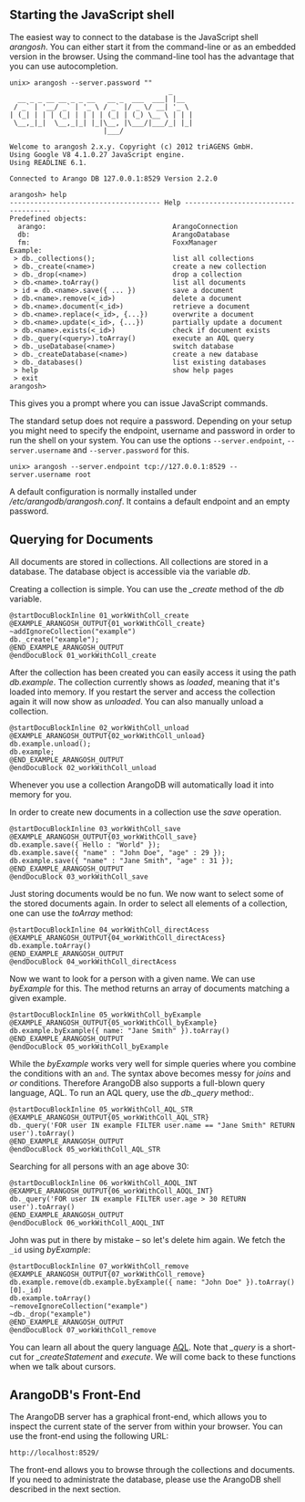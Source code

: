 Starting the JavaScript shell
-----------------------------

The easiest way to connect to the database is the JavaScript shell
_arangosh_. You can either start it from the command-line or as an
embedded version in the browser. Using the command-line tool has the
advantage that you can use autocompletion.

    unix> arangosh --server.password ""
                                           _ 
      __ _ _ __ __ _ _ __   __ _  ___  ___| |__ 
     / _` | '__/ _` | '_ \ / _` |/ _ \/ __| '_ \ 
    | (_| | | | (_| | | | | (_| | (_) \__ \ | | |
     \__,_|_|  \__,_|_| |_|\__, |\___/|___/_| |_|
                           |___/

    Welcome to arangosh 2.x.y. Copyright (c) 2012 triAGENS GmbH.
    Using Google V8 4.1.0.27 JavaScript engine.
    Using READLINE 6.1.

    Connected to Arango DB 127.0.0.1:8529 Version 2.2.0

    arangosh> help
    ------------------------------------- Help -------------------------------------
    Predefined objects:                                                 
      arango:                               ArangoConnection           
      db:                                   ArangoDatabase             
      fm:                                   FoxxManager  
    Example:                                                            
     > db._collections();                   list all collections       
     > db._create(<name>)                   create a new collection    
     > db._drop(<name>)                     drop a collection         
     > db.<name>.toArray()                  list all documents         
     > id = db.<name>.save({ ... })         save a document            
     > db.<name>.remove(<_id>)              delete a document          
     > db.<name>.document(<_id>)            retrieve a document        
     > db.<name>.replace(<_id>, {...})      overwrite a document       
     > db.<name>.update(<_id>, {...})       partially update a document
     > db.<name>.exists(<_id>)              check if document exists   
     > db._query(<query>).toArray()         execute an AQL query       
     > db._useDatabase(<name>)              switch database            
     > db._createDatabase(<name>)           create a new database      
     > db._databases()                      list existing databases    
     > help                                 show help pages            
     > exit                                         
    arangosh>

This gives you a prompt where you can issue JavaScript commands.

The standard setup does not require a password. Depending on your
setup you might need to specify the endpoint, username and password
in order to run the shell on your system. You can use the options
`--server.endpoint`, `--server.username` and `--server.password` for
this.

    unix> arangosh --server.endpoint tcp://127.0.0.1:8529 --server.username root

A default configuration is normally installed under
*/etc/arangodb/arangosh.conf*. It contains a default endpoint and an
empty password.

Querying for Documents
----------------------

All documents are stored in collections. All collections are stored in a
database. The database object is accessible via the variable *db*.

Creating a collection is simple. You can use the *_create* method
of the *db* variable.

    @startDocuBlockInline 01_workWithColl_create
    @EXAMPLE_ARANGOSH_OUTPUT{01_workWithColl_create}
    ~addIgnoreCollection("example")
    db._create("example");
    @END_EXAMPLE_ARANGOSH_OUTPUT
    @endDocuBlock 01_workWithColl_create

After the collection has been created you can easily access it using
the path *db.example*. The collection currently shows as *loaded*,
meaning that it's loaded into memory. If you restart the server and
access the collection again it will now show as *unloaded*. You can
also manually unload a collection.

    @startDocuBlockInline 02_workWithColl_unload
    @EXAMPLE_ARANGOSH_OUTPUT{02_workWithColl_unload}
    db.example.unload();
    db.example;
    @END_EXAMPLE_ARANGOSH_OUTPUT
    @endDocuBlock 02_workWithColl_unload

Whenever you use a collection ArangoDB will automatically load it
into memory for you.

In order to create new documents in a collection use the *save*
operation. 

    @startDocuBlockInline 03_workWithColl_save
    @EXAMPLE_ARANGOSH_OUTPUT{03_workWithColl_save}
    db.example.save({ Hello : "World" });
    db.example.save({ "name" : "John Doe", "age" : 29 });
    db.example.save({ "name" : "Jane Smith", "age" : 31 });
    @END_EXAMPLE_ARANGOSH_OUTPUT
    @endDocuBlock 03_workWithColl_save

Just storing documents would be no fun. We now want to select some of
the stored documents again.  In order to select all elements of a
collection, one can use the *toArray* method:

    @startDocuBlockInline 04_workWithColl_directAcess
    @EXAMPLE_ARANGOSH_OUTPUT{04_workWithColl_directAcess}
    db.example.toArray()
    @END_EXAMPLE_ARANGOSH_OUTPUT
    @endDocuBlock 04_workWithColl_directAcess

Now we want to look for a person with a given name. We can use
*byExample* for this. The method returns an array of documents
matching a given example.

    @startDocuBlockInline 05_workWithColl_byExample
    @EXAMPLE_ARANGOSH_OUTPUT{05_workWithColl_byExample}
    db.example.byExample({ name: "Jane Smith" }).toArray()
    @END_EXAMPLE_ARANGOSH_OUTPUT
    @endDocuBlock 05_workWithColl_byExample

While the *byExample* works very well for simple queries where you
combine the conditions with an `and`. The syntax above becomes messy for *joins*
and *or* conditions. Therefore ArangoDB also supports a full-blown
query language, AQL. To run an AQL query, use the *db._query* method:.

    @startDocuBlockInline 05_workWithColl_AQL_STR
    @EXAMPLE_ARANGOSH_OUTPUT{05_workWithColl_AQL_STR}
    db._query('FOR user IN example FILTER user.name == "Jane Smith" RETURN user').toArray()
    @END_EXAMPLE_ARANGOSH_OUTPUT
    @endDocuBlock 05_workWithColl_AQL_STR

Searching for all persons with an age above 30:

    @startDocuBlockInline 06_workWithColl_AOQL_INT
    @EXAMPLE_ARANGOSH_OUTPUT{06_workWithColl_AOQL_INT}
    db._query('FOR user IN example FILTER user.age > 30 RETURN user').toArray()
    @END_EXAMPLE_ARANGOSH_OUTPUT
    @endDocuBlock 06_workWithColl_AOQL_INT


John was put in there by mistake – so let's delete him again. We fetch
the `_id` using *byExample*:

    @startDocuBlockInline 07_workWithColl_remove
    @EXAMPLE_ARANGOSH_OUTPUT{07_workWithColl_remove}
    db.example.remove(db.example.byExample({ name: "John Doe" }).toArray()[0]._id)
    db.example.toArray()
    ~removeIgnoreCollection("example")
    ~db._drop("example")
    @END_EXAMPLE_ARANGOSH_OUTPUT
    @endDocuBlock 07_workWithColl_remove


You can learn all about the query language [AQL](../../AQL/index.html). Note that
*_query* is a short-cut for *_createStatement* and *execute*. We will
come back to these functions when we talk about cursors.

ArangoDB's Front-End
--------------------

The ArangoDB server has a graphical front-end, which allows you to
inspect the current state of the server from within your browser. You
can use the front-end using the following URL:

    http://localhost:8529/

The front-end allows you to browse through the collections and
documents. If you need to administrate the database, please use
the ArangoDB shell described in the next section.


